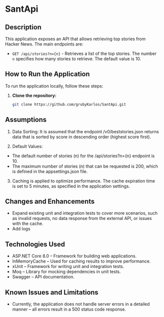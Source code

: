 # SantApi

## Description
This application exposes an API that allows retrieving top stories from Hacker News. The main endpoints are:

- `GET /api/stories?n={n}` - Retrieves a list of the top stories. The number `n` specifies how many stories to retrieve. The default value is 10.


## How to Run the Application

To run the application locally, follow these steps:

1. **Clone the repository:**
   ```bash
   git clone https://github.com/grubyKarlos/SantApi.git
##

   ## Assumptions ##
1. Data Sorting: It is assumed that the endpoint /v0/beststories.json returns data that is sorted by score in descending order (highest score first).

2. Default Values:
- The default number of stories (n) for the /api/stories?n={n} endpoint is 10.
- The maximum number of stories (n) that can be requested is 200, which is defined in the appsettings.json file.

3. Caching is applied to optimize performance. The cache expiration time is set to 5 minutes, as specified in the application settings.

## Changes and Enhancements ## 
- Expand existing unit and integration tests to cover more scenarios, such as invalid requests, no data response from the external API, or issues with the cache.
- Add logs

## Technologies Used ##
- ASP.NET Core 8.0 – Framework for building web applications.
- InMemoryCache – Used for caching results to improve performance.
- xUnit – Framework for writing unit and integration tests.
- Moq – Library for mocking dependencies in unit tests.
- Swagger – API documentation.
  
## Known Issues and Limitations ##
- Currently, the application does not handle server errors in a detailed manner – all errors result in a 500 status code response.
